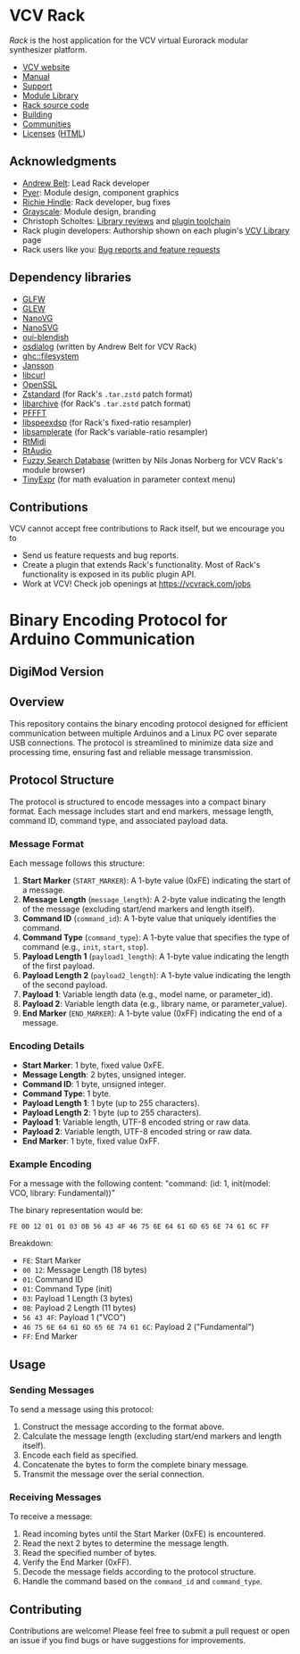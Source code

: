 # VCV Rack

*Rack* is the host application for the VCV virtual Eurorack modular synthesizer platform.

- [VCV website](https://vcvrack.com/)
- [Manual](https://vcvrack.com/manual/)
- [Support](https://vcvrack.com/support)
- [Module Library](https://library.vcvrack.com/)
- [Rack source code](https://github.com/VCVRack/Rack)
- [Building](https://vcvrack.com/manual/Building)
- [Communities](https://vcvrack.com/manual/Communities)
- [Licenses](LICENSE.md) ([HTML](LICENSE.html))

## Acknowledgments

- [Andrew Belt](https://github.com/AndrewBelt): Lead Rack developer
- [Pyer](https://www.pyer.be/): Module design, component graphics
- [Richie Hindle](http://entrian.com/audio/): Rack developer, bug fixes
- [Grayscale](https://grayscale.info/): Module design, branding
- Christoph Scholtes: [Library reviews](https://github.com/VCVRack/library) and [plugin toolchain](https://github.com/VCVRack/rack-plugin-toolchain)
- Rack plugin developers: Authorship shown on each plugin's [VCV Library](https://library.vcvrack.com/) page
- Rack users like you: [Bug reports and feature requests](https://vcvrack.com/support)

## Dependency libraries

- [GLFW](https://www.glfw.org/)
- [GLEW](http://glew.sourceforge.net/)
- [NanoVG](https://github.com/memononen/nanovg)
- [NanoSVG](https://github.com/memononen/nanosvg)
- [oui-blendish](https://github.com/geetrepo/oui-blendish)
- [osdialog](https://github.com/AndrewBelt/osdialog) (written by Andrew Belt for VCV Rack)
- [ghc::filesystem](https://github.com/gulrak/filesystem)
- [Jansson](https://digip.org/jansson/)
- [libcurl](https://curl.se/libcurl/)
- [OpenSSL](https://www.openssl.org/)
- [Zstandard](https://facebook.github.io/zstd/) (for Rack's `.tar.zstd` patch format)
- [libarchive](https://libarchive.org/) (for Rack's `.tar.zstd` patch format)
- [PFFFT](https://bitbucket.org/jpommier/pffft/)
- [libspeexdsp](https://gitlab.xiph.org/xiph/speexdsp/-/tree/master/libspeexdsp) (for Rack's fixed-ratio resampler)
- [libsamplerate](https://github.com/libsndfile/libsamplerate) (for Rack's variable-ratio resampler)
- [RtMidi](https://www.music.mcgill.ca/~gary/rtmidi/)
- [RtAudio](https://www.music.mcgill.ca/~gary/rtaudio/)
- [Fuzzy Search Database](https://bitbucket.org/j_norberg/fuzzysearchdatabase) (written by Nils Jonas Norberg for VCV Rack's module browser)
- [TinyExpr](https://codeplea.com/tinyexpr) (for math evaluation in parameter context menu)

## Contributions

VCV cannot accept free contributions to Rack itself, but we encourage you to

- Send us feature requests and bug reports.
- Create a plugin that extends Rack's functionality. Most of Rack's functionality is exposed in its public plugin API.
- Work at VCV! Check job openings at <https://vcvrack.com/jobs>


# Binary Encoding Protocol for Arduino Communication

## DigiMod Version

## Overview
This repository contains the binary encoding protocol designed for efficient communication between multiple Arduinos and a Linux PC over separate USB connections. The protocol is streamlined to minimize data size and processing time, ensuring fast and reliable message transmission.

## Protocol Structure
The protocol is structured to encode messages into a compact binary format. Each message includes start and end markers, message length, command ID, command type, and associated payload data.

### Message Format
Each message follows this structure:

1. **Start Marker** (`START_MARKER`): A 1-byte value (0xFE) indicating the start of a message.
2. **Message Length** (`message_length`): A 2-byte value indicating the length of the message (excluding start/end markers and length itself).
3. **Command ID** (`command_id`): A 1-byte value that uniquely identifies the command.
4. **Command Type** (`command_type`): A 1-byte value that specifies the type of command (e.g., `init`, `start`, `stop`).
5. **Payload Length 1** (`payload1_length`): A 1-byte value indicating the length of the first payload.
6. **Payload Length 2** (`payload2_length`): A 1-byte value indicating the length of the second payload.
7. **Payload 1**: Variable length data (e.g., model name, or parameter_id).
8. **Payload 2**: Variable length data (e.g., library name, or parameter_value).
9. **End Marker** (`END_MARKER`): A 1-byte value (0xFF) indicating the end of a message.

### Encoding Details
- **Start Marker**: 1 byte, fixed value 0xFE.
- **Message Length**: 2 bytes, unsigned integer.
- **Command ID**: 1 byte, unsigned integer.
- **Command Type**: 1 byte.
- **Payload Length 1**: 1 byte (up to 255 characters).
- **Payload Length 2**: 1 byte (up to 255 characters).
- **Payload 1**: Variable length, UTF-8 encoded string or raw data.
- **Payload 2**: Variable length, UTF-8 encoded string or raw data.
- **End Marker**: 1 byte, fixed value 0xFF.

### Example Encoding
For a message with the following content:
"command: (id: 1, init(model: VCO, library: Fundamental))"

The binary representation would be:

```
FE 00 12 01 01 03 0B 56 43 4F 46 75 6E 64 61 6D 65 6E 74 61 6C FF
```

Breakdown:
- `FE`: Start Marker
- `00 12`: Message Length (18 bytes)
- `01`: Command ID
- `01`: Command Type (init)
- `03`: Payload 1 Length (3 bytes)
- `0B`: Payload 2 Length (11 bytes)
- `56 43 4F`: Payload 1 ("VCO")
- `46 75 6E 64 61 6D 65 6E 74 61 6C`: Payload 2 ("Fundamental")
- `FF`: End Marker

## Usage

### Sending Messages
To send a message using this protocol:
1. Construct the message according to the format above.
2. Calculate the message length (excluding start/end markers and length itself).
3. Encode each field as specified.
4. Concatenate the bytes to form the complete binary message.
5. Transmit the message over the serial connection.

### Receiving Messages
To receive a message:
1. Read incoming bytes until the Start Marker (0xFE) is encountered.
2. Read the next 2 bytes to determine the message length.
3. Read the specified number of bytes.
4. Verify the End Marker (0xFF).
5. Decode the message fields according to the protocol structure.
6. Handle the command based on the `command_id` and `command_type`.

## Contributing
Contributions are welcome! Please feel free to submit a pull request or open an issue if you find bugs or have suggestions for improvements.